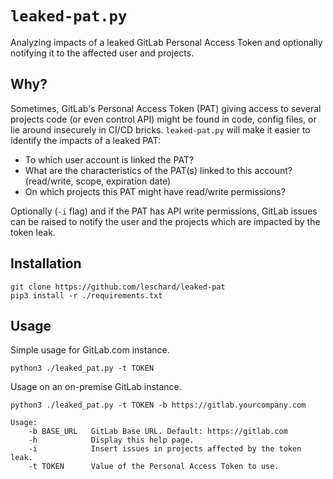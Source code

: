# `leaked-pat.py`

Analyzing impacts of a leaked GitLab Personal Access Token and optionally notifying it to the affected user and projects.

## Why?

Sometimes, GitLab's Personal Access Token (PAT) giving access to several projects code (or even control API) might be found in code, config files, or lie around insecurely in CI/CD bricks.
`leaked-pat.py` will make it easier to identify the impacts of a leaked PAT:

* To which user account is linked the PAT?
* What are the characteristics of the PAT(s) linked to this account? (read/write, scope, expiration date)
* On which projects this PAT might have read/write permissions?

Optionally (`-i` flag) and if the PAT has API write permissions, GitLab issues can be raised to notify the user and the projects which are impacted by the token leak.

## Installation

```shell
git clone https://github.com/leschard/leaked-pat
pip3 install -r ./requirements.txt
```

## Usage

Simple usage for GitLab.com instance.

```shell
python3 ./leaked_pat.py -t TOKEN
```

Usage on an on-premise GitLab instance.

```shell
python3 ./leaked_pat.py -t TOKEN -b https://gitlab.yourcompany.com
```

```shell
Usage:
    -b BASE_URL   GitLab Base URL. Default: https://gitlab.com
    -h            Display this help page.
    -i            Insert issues in projects affected by the token leak.
    -t TOKEN      Value of the Personal Access Token to use.
```
